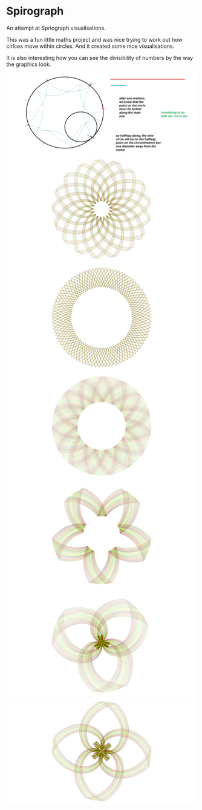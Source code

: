 # Spirograph
An attempt at Spriograph visualisations.

This was a fun little maths project
and was nice trying to work out how 
cirlces move within circles. 
And it created some nice visualisations.

It is also interesting how you can see the divisibility 
of numbers by the way the graphics look.

![1](/plan.png)
![2](/spirograph%200.png)
![2](/spirograph%2097.png)
![3](/spirograph%20129.png)
![4](/spirograph%20158.png)
![5](/spirograph%20289.png)
![6](/spirograph%20306.png)

